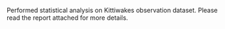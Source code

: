 Performed statistical analysis on Kittiwakes observation dataset. Please read the report attached for more details.

